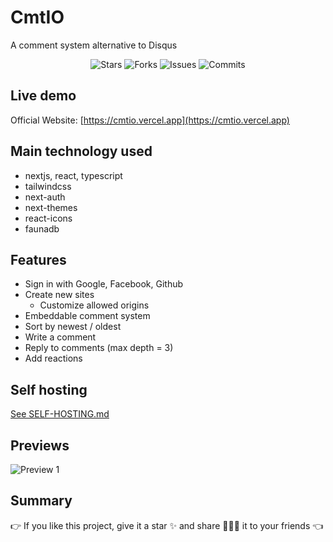 # CmtIO

A comment system alternative to Disqus

<p align="center">
  <img alt="Stars" src="https://badgen.net/github/stars/napthedev/cmtio">
  <img alt="Forks" src="https://badgen.net/github/forks/napthedev/cmtio">
  <img alt="Issues" src="https://badgen.net/github/issues/napthedev/cmtio">
  <img alt="Commits" src="https://badgen.net/github/commits/napthedev/cmtio">
</p>

## Live demo

Official Website: [https://cmtio.vercel.app](https://cmtio.vercel.app)

## Main technology used

- nextjs, react, typescript
- tailwindcss
- next-auth
- next-themes
- react-icons
- faunadb

## Features

- Sign in with Google, Facebook, Github
- Create new sites
  - Customize allowed origins
- Embeddable comment system
- Sort by newest / oldest
- Write a comment
- Reply to comments (max depth = 3)
- Add reactions

## Self hosting

[See SELF-HOSTING.md](/SELF-HOSTING.md)

## Previews

![Preview 1](https://res.cloudinary.com/naptest/image/upload/v1657206400/cmtio/preview-cmtio_knmyzy.jpg)

## Summary

👉 If you like this project, give it a star ✨ and share 👨🏻‍💻 it to your friends 👈
